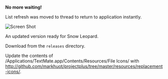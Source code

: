 **No more waiting!**

List refresh was moved to thread to return to application instantly.

![Screen Shot](http://github.com/markhuot/projectplus/raw/master/releases/shot.png)

An updated version ready for Snow Leopard.

Download from the `releases` directory.

Update the contents of /Applications/TextMate.app/Contents/Resources/File Icons/ with http://github.com/markhuot/projectplus/tree/master/resources/replacement-icons/.